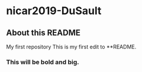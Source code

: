 # nicar2019-DuSault
## About this README
My first repository
This is my first edit to **README.
### This will be bold and big.
